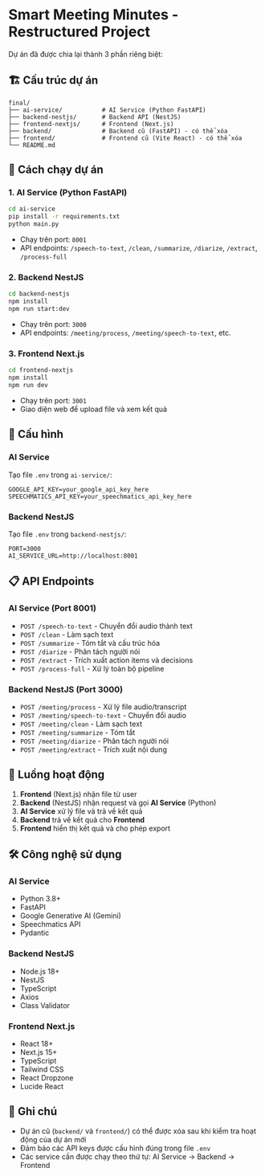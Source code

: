 # Smart Meeting Minutes - Restructured Project

Dự án đã được chia lại thành 3 phần riêng biệt:

## 🏗️ Cấu trúc dự án

```
final/
├── ai-service/           # AI Service (Python FastAPI)
├── backend-nestjs/       # Backend API (NestJS)
├── frontend-nextjs/      # Frontend (Next.js)
├── backend/              # Backend cũ (FastAPI) - có thể xóa
├── frontend/             # Frontend cũ (Vite React) - có thể xóa
└── README.md
```

## 🚀 Cách chạy dự án

### 1. AI Service (Python FastAPI)
```bash
cd ai-service
pip install -r requirements.txt
python main.py
```
- Chạy trên port: `8001`
- API endpoints: `/speech-to-text`, `/clean`, `/summarize`, `/diarize`, `/extract`, `/process-full`

### 2. Backend NestJS
```bash
cd backend-nestjs
npm install
npm run start:dev
```
- Chạy trên port: `3000`
- API endpoints: `/meeting/process`, `/meeting/speech-to-text`, etc.

### 3. Frontend Next.js
```bash
cd frontend-nextjs
npm install
npm run dev
```
- Chạy trên port: `3001`
- Giao diện web để upload file và xem kết quả

## 🔧 Cấu hình

### AI Service
Tạo file `.env` trong `ai-service/`:
```env
GOOGLE_API_KEY=your_google_api_key_here
SPEECHMATICS_API_KEY=your_speechmatics_api_key_here
```

### Backend NestJS
Tạo file `.env` trong `backend-nestjs/`:
```env
PORT=3000
AI_SERVICE_URL=http://localhost:8001
```

## 📋 API Endpoints

### AI Service (Port 8001)
- `POST /speech-to-text` - Chuyển đổi audio thành text
- `POST /clean` - Làm sạch text
- `POST /summarize` - Tóm tắt và cấu trúc hóa
- `POST /diarize` - Phân tách người nói
- `POST /extract` - Trích xuất action items và decisions
- `POST /process-full` - Xử lý toàn bộ pipeline

### Backend NestJS (Port 3000)
- `POST /meeting/process` - Xử lý file audio/transcript
- `POST /meeting/speech-to-text` - Chuyển đổi audio
- `POST /meeting/clean` - Làm sạch text
- `POST /meeting/summarize` - Tóm tắt
- `POST /meeting/diarize` - Phân tách người nói
- `POST /meeting/extract` - Trích xuất nội dung

## 🔄 Luồng hoạt động

1. **Frontend** (Next.js) nhận file từ user
2. **Backend** (NestJS) nhận request và gọi **AI Service** (Python)
3. **AI Service** xử lý file và trả về kết quả
4. **Backend** trả về kết quả cho **Frontend**
5. **Frontend** hiển thị kết quả và cho phép export

## 🛠️ Công nghệ sử dụng

### AI Service
- Python 3.8+
- FastAPI
- Google Generative AI (Gemini)
- Speechmatics API
- Pydantic

### Backend NestJS
- Node.js 18+
- NestJS
- TypeScript
- Axios
- Class Validator

### Frontend Next.js
- React 18+
- Next.js 15+
- TypeScript
- Tailwind CSS
- React Dropzone
- Lucide React

## 📝 Ghi chú

- Dự án cũ (`backend/` và `frontend/`) có thể được xóa sau khi kiểm tra hoạt động của dự án mới
- Đảm bảo các API keys được cấu hình đúng trong file `.env`
- Các service cần được chạy theo thứ tự: AI Service → Backend → Frontend